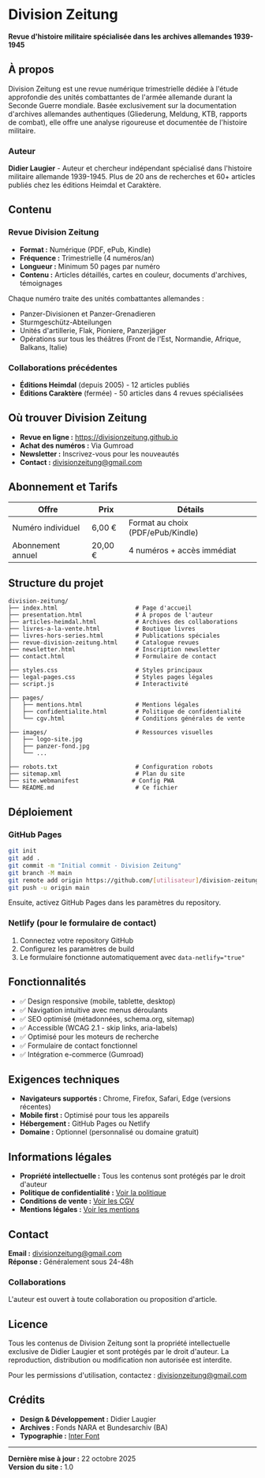 # Division Zeitung

**Revue d'histoire militaire spécialisée dans les archives allemandes 1939-1945**

## À propos

Division Zeitung est une revue numérique trimestrielle dédiée à l'étude approfondie des unités combattantes de l'armée allemande durant la Seconde Guerre mondiale. Basée exclusivement sur la documentation d'archives allemandes authentiques (Gliederung, Meldung, KTB, rapports de combat), elle offre une analyse rigoureuse et documentée de l'histoire militaire.

### Auteur

**Didier Laugier** - Auteur et chercheur indépendant spécialisé dans l'histoire militaire allemande 1939-1945. Plus de 20 ans de recherches et 60+ articles publiés chez les éditions Heimdal et Caraktère.

## Contenu

### Revue Division Zeitung
- **Format :** Numérique (PDF, ePub, Kindle)
- **Fréquence :** Trimestrielle (4 numéros/an)
- **Longueur :** Minimum 50 pages par numéro
- **Contenu :** Articles détaillés, cartes en couleur, documents d'archives, témoignages

Chaque numéro traite des unités combattantes allemandes :
- Panzer-Divisionen et Panzer-Grenadieren
- Sturmgeschütz-Abteilungen
- Unités d'artillerie, Flak, Pioniere, Panzerjäger
- Opérations sur tous les théâtres (Front de l'Est, Normandie, Afrique, Balkans, Italie)

### Collaborations précédentes
- **Éditions Heimdal** (depuis 2005) - 12 articles publiés
- **Éditions Caraktère** (fermée) - 50 articles dans 4 revues spécialisées

## Où trouver Division Zeitung

- **Revue en ligne :** https://divisionzeitung.github.io
- **Achat des numéros :** Via Gumroad
- **Newsletter :** Inscrivez-vous pour les nouveautés
- **Contact :** divisionzeitung@gmail.com

## Abonnement et Tarifs

| Offre | Prix | Détails |
|-------|------|---------|
| Numéro individuel | 6,00 € | Format au choix (PDF/ePub/Kindle) |
| Abonnement annuel | 20,00 € | 4 numéros + accès immédiat |

## Structure du projet

```
division-zeitung/
├── index.html                      # Page d'accueil
├── presentation.html               # À propos de l'auteur
├── articles-heimdal.html           # Archives des collaborations
├── livres-a-la-vente.html          # Boutique livres
├── livres-hors-series.html         # Publications spéciales
├── revue-division-zeitung.html     # Catalogue revues
├── newsletter.html                 # Inscription newsletter
├── contact.html                    # Formulaire de contact
│
├── styles.css                      # Styles principaux
├── legal-pages.css                 # Styles pages légales
├── script.js                       # Interactivité
│
├── pages/
│   ├── mentions.html               # Mentions légales
│   ├── confidentialite.html        # Politique de confidentialité
│   └── cgv.html                    # Conditions générales de vente
│
├── images/                         # Ressources visuelles
│   ├── logo-site.jpg
│   ├── panzer-fond.jpg
│   └── ...
│
├── robots.txt                      # Configuration robots
├── sitemap.xml                     # Plan du site
├── site.webmanifest               # Config PWA
└── README.md                       # Ce fichier
```

## Déploiement

### GitHub Pages
```bash
git init
git add .
git commit -m "Initial commit - Division Zeitung"
git branch -M main
git remote add origin https://github.com/[utilisateur]/division-zeitung.git
git push -u origin main
```

Ensuite, activez GitHub Pages dans les paramètres du repository.

### Netlify (pour le formulaire de contact)
1. Connectez votre repository GitHub
2. Configurez les paramètres de build
3. Le formulaire fonctionne automatiquement avec `data-netlify="true"`

## Fonctionnalités

- ✅ Design responsive (mobile, tablette, desktop)
- ✅ Navigation intuitive avec menus déroulants
- ✅ SEO optimisé (métadonnées, schema.org, sitemap)
- ✅ Accessible (WCAG 2.1 - skip links, aria-labels)
- ✅ Optimisé pour les moteurs de recherche
- ✅ Formulaire de contact fonctionnel
- ✅ Intégration e-commerce (Gumroad)

## Exigences techniques

- **Navigateurs supportés :** Chrome, Firefox, Safari, Edge (versions récentes)
- **Mobile first :** Optimisé pour tous les appareils
- **Hébergement :** GitHub Pages ou Netlify
- **Domaine :** Optionnel (personnalisé ou domaine gratuit)

## Informations légales

- **Propriété intellectuelle :** Tous les contenus sont protégés par le droit d'auteur
- **Politique de confidentialité :** [Voir la politique](./pages/confidentialite.html)
- **Conditions de vente :** [Voir les CGV](./pages/cgv.html)
- **Mentions légales :** [Voir les mentions](./pages/mentions.html)

## Contact

**Email :** divisionzeitung@gmail.com  
**Réponse :** Généralement sous 24-48h

### Collaborations
L'auteur est ouvert à toute collaboration ou proposition d'article.

## Licence

Tous les contenus de Division Zeitung sont la propriété intellectuelle exclusive de Didier Laugier et sont protégés par le droit d'auteur. La reproduction, distribution ou modification non autorisée est interdite.

Pour les permissions d'utilisation, contactez : divisionzeitung@gmail.com

## Crédits

- **Design & Développement :** Didier Laugier
- **Archives :** Fonds NARA et Bundesarchiv (BA)
- **Typographie :** [Inter Font](https://rsms.me/inter/)

---

**Dernière mise à jour :** 22 octobre 2025  
**Version du site :** 1.0
